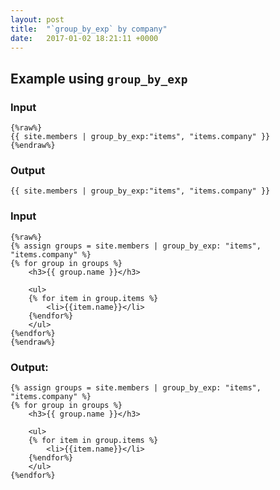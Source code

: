 ```yaml
---
layout: post
title:  "`group_by_exp` by company"
date:   2017-01-02 18:21:11 +0000
---
```


## Example using `group_by_exp`


### Input
```
{%raw%}
{{ site.members | group_by_exp:"items", "items.company" }}
{%endraw%}
```


### Output
```
{{ site.members | group_by_exp:"items", "items.company" }}
```


### Input
```
{%raw%}
{% assign groups = site.members | group_by_exp: "items", "items.company" %}
{% for group in groups %}
    <h3>{{ group.name }}</h3>

    <ul>
    {% for item in group.items %}
        <li>{{item.name}}</li>
    {%endfor%}
    </ul>
{%endfor%}
{%endraw%}
```


### Output:
```
{% assign groups = site.members | group_by_exp: "items", "items.company" %}
{% for group in groups %}
    <h3>{{ group.name }}</h3>

    <ul>
    {% for item in group.items %}
        <li>{{item.name}}</li>
    {%endfor%}
    </ul>
{%endfor%}
```
